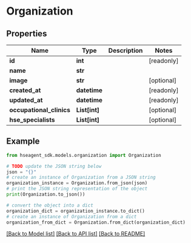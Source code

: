 # Organization


## Properties

Name | Type | Description | Notes
------------ | ------------- | ------------- | -------------
**id** | **int** |  | [readonly] 
**name** | **str** |  | 
**image** | **str** |  | [optional] 
**created_at** | **datetime** |  | [readonly] 
**updated_at** | **datetime** |  | [readonly] 
**occupational_clinics** | **List[int]** |  | [optional] 
**hse_specialists** | **List[int]** |  | [optional] 

## Example

```python
from hseagent_sdk.models.organization import Organization

# TODO update the JSON string below
json = "{}"
# create an instance of Organization from a JSON string
organization_instance = Organization.from_json(json)
# print the JSON string representation of the object
print(Organization.to_json())

# convert the object into a dict
organization_dict = organization_instance.to_dict()
# create an instance of Organization from a dict
organization_from_dict = Organization.from_dict(organization_dict)
```
[[Back to Model list]](../README.md#documentation-for-models) [[Back to API list]](../README.md#documentation-for-api-endpoints) [[Back to README]](../README.md)


